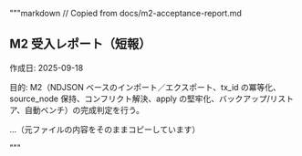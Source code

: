 """markdown
// Copied from docs/m2-acceptance-report.md

## M2 受入レポート（短報）

作成日: 2025-09-18

目的: M2（NDJSON ベースのインポート／エクスポート、tx_id の冪等化、source_node 保持、コンフリクト解決、apply の堅牢化、バックアップ/リストア、自動ベンチ）の完成判定を行う。

...（元ファイルの内容をそのままコピーしています）

"""
